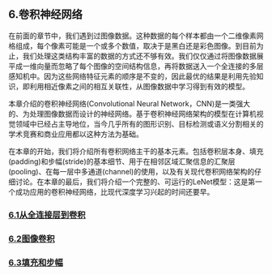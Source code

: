 ## 6.卷积神经网络

在前面的章节中，我们遇到过图像数据。这种数据的每个样本都由一个二维像素网格组成，每个像素可能是一个或多个数值，取决于是黑白还是彩色图像。到目前为止，我们处理这类结构丰富的数据的方式还不够有效。我们仅仅通过将图像数据展平成一维向量而忽略了每个图像的空间结构信息，再将数据送入一个全连接的多层感知机中。因为这些网络特征元素的顺序是不变的，因此最优的结果是利用先验知识，即利用相近像素之间的相互关联性，从图像数据中学习得到有效的模型。

本章介绍的卷积神经网络(Convolutional Neural Network，CNN)是一类强大的、为处理图像数据而设计的神经网络。基于卷积神经网络架构的模型在计算机视觉领域中已经占主导地位，当今几乎所有的图形识别、目标检测或语义分割相关的学术竞赛和商业应用都以这种方法为基础。

在本章的开始，我们将介绍所有卷积网络主干的基本元素。包括卷积层本身、填充(padding)和步幅(stride)的基本细节、用于在相邻区域汇聚信息的汇聚层(pooling)、在每一层中多通道(channel)的使用，以及有关现代卷积网络架构的仔细讨论。在本章的最后，我们将介绍一个完整的、可运行的LeNet模型：这是第一个成功应用的卷积神经网络，比现代深度学习兴起的时间还要早。

### [6.1从全连接层到卷积](./6_1.ipynb)
### [6.2图像卷积](./6_2.ipynb)
### [6.3填充和步幅](./6_3.ipynb)